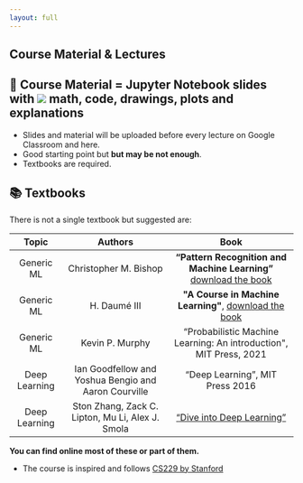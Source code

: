 ```yaml
---
layout: full
---
```


## Course Material & Lectures <a name="material"></a>

## 📖 Course Material = Jupyter Notebook slides with <img src="https://render.githubusercontent.com/render/math?math=\LaTeX"> math, code, drawings, plots and explanations

- Slides and material will be uploaded before every lecture on Google Classroom and here.
 - Good starting point but **but may be not enough**.
 - Textbooks are required.
 
## 📚 Textbooks 

There is not a single textbook but suggested are:

| Topic           | Authors       | Book |
| :-------------: |:-------------:|:-------------:|
| Generic ML      | Christopher M. Bishop | **“Pattern Recognition and Machine Learning”** [download the book](https://www.microsoft.com/en-us/research/uploads/prod/2006/01/Bishop-Pattern-Recognition-and-Machine-Learning-2006.pdf)    |
| Generic ML      | H. Daumé III  | **"A Course in Machine Learning"**,  [download the book](http://ciml.info/)     |
| Generic ML      | Kevin P. Murphy |  “Probabilistic Machine Learning: An introduction", MIT Press, 2021     |
| Deep Learning   | Ian Goodfellow and Yoshua Bengio and Aaron Courville | “Deep Learning”, MIT Press 2016   |
| Deep Learning   | Ston Zhang, Zack C. Lipton,  Mu Li, Alex J. Smola | [“Dive into Deep Learning”](https://d2l.ai/)   |

**You can find online most of these or part of them.**



- The course is inspired and follows [CS229 by Stanford](http://cs229.stanford.edu/syllabus-summer2020.html) 
